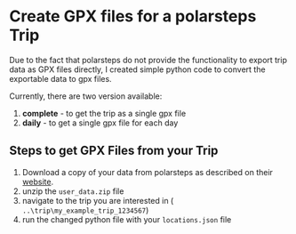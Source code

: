 # Create GPX files for a polarsteps Trip
Due to the fact that polarsteps do not provide the functionality to export trip data as GPX files directly,
I created simple python code to convert the exportable data to gpx files.

Currently, there are two version available:
1. **complete** - to get the trip as a single gpx file
2. **daily** - to get a single gpx file for each day

## Steps to get GPX Files from your Trip
1. Download a copy of your data from polarsteps as described 
on their [website](https://support.polarsteps.com/hc/en-nl/articles/24266264821138-How-can-I-export-a-copy-of-my-data#:~:text=Log%20in%20at%20www.polarsteps,a%20copy%20of%20your%20data%22).
2. unzip the `user_data.zip` file
3. navigate to the trip you are interested in ( `..\trip\my_example_trip_1234567`)
4. run the changed python file with your `locations.json` file